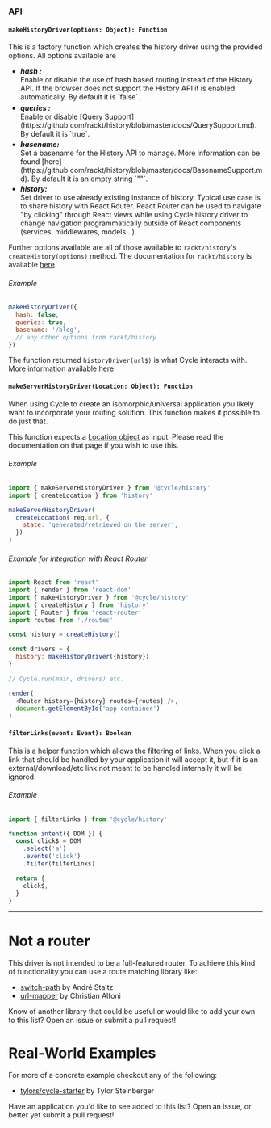 ### API

#### `makeHistoryDriver(options: Object): Function`
This is a factory function which creates the history driver using the provided options. All options available are

  - <h5 style="margin:0;">hash :</h5>
    Enable or disable the use of hash based routing instead of the History API. If the browser does not support the History API it is enabled automatically. By default it is `false`.
  - <h5 style="margin:0;margin-top:0.35em;">queries :</h5>
    Enable or disable [Query Support](https://github.com/rackt/history/blob/master/docs/QuerySupport.md). By default it is `true`.
  - <h5 style="margin:0;margin-top:0.25em;">basename: </h5>
    Set a basename for the History API to manage. More information can be found [here](https://github.com/rackt/history/blob/master/docs/BasenameSupport.md). By default it is an empty string `""`.
  - <h5 style="margin:0;margin-top:0.25em;">history: </h5>
    Set driver to use already existing instance of history. Typical use case is to share history with React Router.
    React Router can be used to navigate "by clicking" through React views while using Cycle history driver to change navigation programmatically outside of React components (services, middlewares, models...).

Further options available are all of those available to `rackt/history`'s `createHistory(options)` method. The documentation for `rackt/history` is available [here](https://github.com/rackt/history/tree/master/docs).

###### Example
```js
makeHistoryDriver({
  hash: false,
  queries: true,
  basename: '/blog',
  // any other options from rackt/history
})
```
The function returned `historyDriver(url$)` is what Cycle interacts with. More information available [here](https://github.com/cyclejs/cycle-history/tree/master/docs/historyDriver.md)

#### `makeServerHistoryDriver(Location: Object): Function`

When using Cycle to create an isomorphic/universal application you likely want to incorporate your routing solution. This function makes it possible to do just that.

This function expects a [Location object](https://github.com/rackt/history/blob/master/docs/Location.md) as input. Please read the documentation on that page if you wish to use this.

###### Example
```js
import { makeServerHistoryDriver } from '@cycle/history'
import { createLocation } from 'history'

makeServerHistoryDriver(
  createLocation( req.url, {
    state: 'generated/retrieved on the server',
  })
)
```

###### Example for integration with React Router
```js
import React from 'react'
import { render } from 'react-dom'
import { makeHistoryDriver } from '@cycle/history'
import { createHistory } from 'history'
import { Router } from 'react-router'
import routes from './routes'

const history = createHistory()

const drivers = {
  history: makeHistoryDriver({history})
}

// Cycle.run(main, drivers) etc.

render(
  <Router history={history} routes={routes} />,
  document.getElementById('app-container')
)
```

#### `filterLinks(event: Event): Boolean`

This is a helper function which allows the filtering of links. When you click a link that should be handled by your application it will accept it, but if it is an external/download/etc link not meant to be handled internally it will be ignored.

###### Example
```js
import { filterLinks } from '@cycle/history'

function intent({ DOM }) {
  const click$ = DOM
    .select('a')
    .events('click')
    .filter(filterLinks)

  return {
    click$,
  }
}
```

<hr />

# Not a router

This driver is not intended to be a full-featured router. To achieve this kind of functionality you can use a route matching library like:

- [switch-path](https://github.com/staltz/switch-path
  ) by André Staltz
- [url-mapper](https://github.com/christianalfoni/url-mapper) by Christian Alfoni

Know of another library that could be useful or would like to add your own to this list? Open an issue or submit a pull request!

# Real-World Examples

For more of a concrete example checkout any of the following:

- [tylors/cycle-starter](https://github.com/tylors/cycle-starter) by Tylor Steinberger

Have an application you'd like to see added to this list? Open an issue, or better yet submit a pull request!
